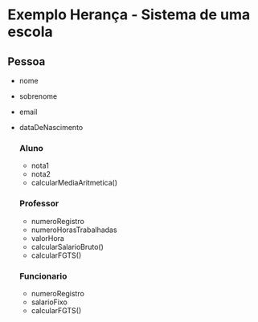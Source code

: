 # Exemplo Herança - Sistema de uma escola

## Pessoa 
* nome 
* sobrenome
* email
* dataDeNascimento

    ### Aluno
    * nota1
    * nota2 
    * calcularMediaAritmetica()

    ### Professor
    * numeroRegistro
    * numeroHorasTrabalhadas
    * valorHora
    * calcularSalarioBruto()
    * calcularFGTS()

    ### Funcionario
    * numeroRegistro
    * salarioFixo
    * calcularFGTS()